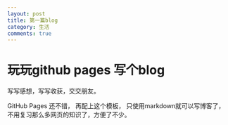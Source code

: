 ```yaml
---
layout: post
title: 第一篇blog
category: 生活
comments: true
---
```


# 玩玩github pages 写个blog
写写感想，写写收获，交交朋友。

GitHub Pages 还不错， 再配上这个模板， 只使用markdown就可以写博客了，不用复习那么多网页的知识了，方便了不少。

